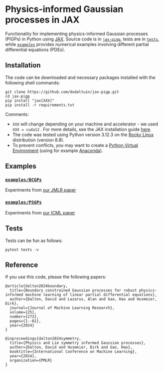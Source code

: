 # Physics-informed Gaussian processes in JAX

Functionality for implementing physics-informed Gaussian processes (PIGPs) in Python using [JAX](https://github.com/google/jax). Source code is in 
[``jax-pigp``](jax_pigp), tests are in [``tests``](tests), while [``examples``](examples) provides numerical examples involving different partial differential equations (PDEs).


## Installation
The code can be downloaded and necessary packages installed with the following shell commands:

```
git clone https://github.com/dodaltuin/jax-pigp.git
cd jax-pigp
pip install "jax[XXX]"
pip install -r requirements.txt
```

Comments: 

* ``XXX`` will change depending on your machine and accelerator - we used ``XXX = cuda12`` . For more details, see the JAX installation guide [here](https://jax.readthedocs.io/en/latest/installation.html).
* The code was tested using Python version 3.12.3 on the [Rocky Linux](https://rockylinux.org/) distribution (version 8.8).
* To prevent conflicts, you may want to create a [Python Virtual Environment](https://docs.python.org/3/tutorial/venv.html) (using for example [Anaconda](https://www.anaconda.com/download)).

## Examples

### [``examples/BCGPs``](examples/BCGPs)

Experiments from [our JMLR paper](https://jmlr.org/papers/v25/23-1508.html)

### [``examples/PSGPs``](examples/PSGPs)

Experiments from [our ICML paper](https://openreview.net/forum?id=1V50J0emll)

## Tests

Tests can be fun as follows:

```
pytest tests -v
```

## Reference

If you use this code, please the following papers:

```
@article{dalton2024boundary,
  title={Boundary constrained Gaussian processes for robust physics-informed machine learning of linear partial differential equations},
  author={Dalton, David and Lazarus, Alan and Gao, Hao and Husmeier, Dirk},
  journal={Journal of Machine Learning Research},
  volume={25},
  number={272},
  pages={1--61},
  year={2024}
}
```

```
@inproceedings{dalton2024symmetry,
  title={Physics and Lie symmetry informed Gaussian processes},
  author={Dalton, David and Husmeier, Dirk and Gao, Hao},
  booktitle={International Conference on Machine Learning},
  year={2024},
  organization={PMLR}
}
```
